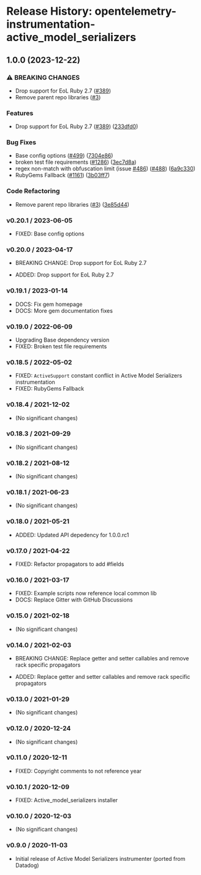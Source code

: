 # Release History: opentelemetry-instrumentation-active_model_serializers

## 1.0.0 (2023-12-22)


### ⚠ BREAKING CHANGES

* Drop support for EoL Ruby 2.7 ([#389](https://github.com/open-telemetry/opentelemetry-ruby-contrib/issues/389))
* Remove parent repo libraries ([#3](https://github.com/open-telemetry/opentelemetry-ruby-contrib/issues/3))

### Features

* Drop support for EoL Ruby 2.7 ([#389](https://github.com/open-telemetry/opentelemetry-ruby-contrib/issues/389)) ([233dfd0](https://github.com/open-telemetry/opentelemetry-ruby-contrib/commit/233dfd0dae81346e9687090f9d8dfb85215e0ba7))


### Bug Fixes

* Base config options ([#499](https://github.com/open-telemetry/opentelemetry-ruby-contrib/issues/499)) ([7304e86](https://github.com/open-telemetry/opentelemetry-ruby-contrib/commit/7304e86e9a3beba5c20f790b256bbb54469411ca))
* broken test file requirements ([#1286](https://github.com/open-telemetry/opentelemetry-ruby-contrib/issues/1286)) ([3ec7d8a](https://github.com/open-telemetry/opentelemetry-ruby-contrib/commit/3ec7d8a456dbd3c9bbad7b397a3da8b8a311d8e3))
* regex non-match with obfuscation limit (issue [#486](https://github.com/open-telemetry/opentelemetry-ruby-contrib/issues/486)) ([#488](https://github.com/open-telemetry/opentelemetry-ruby-contrib/issues/488)) ([6a9c330](https://github.com/open-telemetry/opentelemetry-ruby-contrib/commit/6a9c33088c6c9f39b2bc30247a3ed825553c07d4))
* RubyGems Fallback ([#1161](https://github.com/open-telemetry/opentelemetry-ruby-contrib/issues/1161)) ([3b03ff7](https://github.com/open-telemetry/opentelemetry-ruby-contrib/commit/3b03ff7ea66b69c85ba205a369b85c2c33b712fe))


### Code Refactoring

* Remove parent repo libraries ([#3](https://github.com/open-telemetry/opentelemetry-ruby-contrib/issues/3)) ([3e85d44](https://github.com/open-telemetry/opentelemetry-ruby-contrib/commit/3e85d4436d338f326816c639cd2087751c63feb1))

### v0.20.1 / 2023-06-05

* FIXED: Base config options 

### v0.20.0 / 2023-04-17

* BREAKING CHANGE: Drop support for EoL Ruby 2.7

* ADDED: Drop support for EoL Ruby 2.7 

### v0.19.1 / 2023-01-14

* DOCS: Fix gem homepage 
* DOCS: More gem documentation fixes 

### v0.19.0 / 2022-06-09

* Upgrading Base dependency version
* FIXED: Broken test file requirements 

### v0.18.5 / 2022-05-02

* FIXED: `ActiveSupport` constant conflict in Active Model Serializers instrumentation 
* FIXED: RubyGems Fallback 

### v0.18.4 / 2021-12-02

* (No significant changes)

### v0.18.3 / 2021-09-29

* (No significant changes)

### v0.18.2 / 2021-08-12

* (No significant changes)

### v0.18.1 / 2021-06-23

* (No significant changes)

### v0.18.0 / 2021-05-21

* ADDED: Updated API depedency for 1.0.0.rc1

### v0.17.0 / 2021-04-22

* FIXED: Refactor propagators to add #fields

### v0.16.0 / 2021-03-17

* FIXED: Example scripts now reference local common lib
* DOCS: Replace Gitter with GitHub Discussions

### v0.15.0 / 2021-02-18

* (No significant changes)

### v0.14.0 / 2021-02-03

* BREAKING CHANGE: Replace getter and setter callables and remove rack specific propagators

* ADDED: Replace getter and setter callables and remove rack specific propagators

### v0.13.0 / 2021-01-29

* (No significant changes)

### v0.12.0 / 2020-12-24

* (No significant changes)

### v0.11.0 / 2020-12-11

* FIXED: Copyright comments to not reference year

### v0.10.1 / 2020-12-09

* FIXED: Active_model_serializers installer

### v0.10.0 / 2020-12-03

* (No significant changes)

### v0.9.0 / 2020-11-03

* Initial release of Active Model Serializers instrumenter (ported from Datadog)
